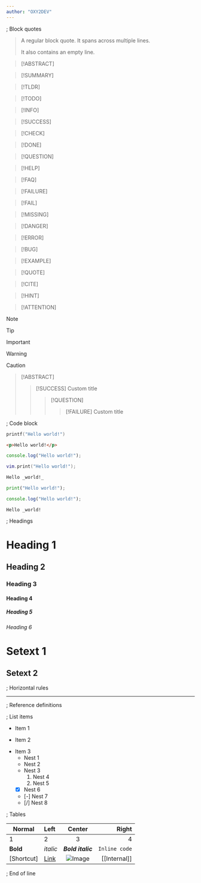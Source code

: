 ```yaml
---
author: "OXY2DEV"
---
```


; Block quotes

> A regular block quote. It spans across multiple lines.
>
> It also contains an empty line.

> [!ABSTRACT]

> [!SUMMARY]

> [!TLDR]

> [!TODO]

> [!INFO]

> [!SUCCESS]

> [!CHECK]

> [!DONE]

> [!QUESTION]

> [!HELP]

> [!FAQ]

> [!FAILURE]

> [!FAIL]

> [!MISSING]

> [!DANGER]

> [!ERROR]

> [!BUG]

> [!EXAMPLE]

> [!QUOTE]

> [!CITE]

> [!HINT]

> [!ATTENTION]

> [!NOTE]

> [!TIP]

> [!IMPORTANT]

> [!WARNING]

> [!CAUTION]

> [!ABSTRACT]
>
> > [!SUCCESS] Custom title
> >
> > > [!QUESTION]
> > >
> > > > [!FAILURE] Custom title

; Code block

```c Info string
printf("Hello world!")
```

```html A very long info string that will not fit here! And to be absolutely sure I will add a few more words.
<p>Hello world!</p>
```

```js
console.log("Hello world!");
```

```lua
vim.print("Hello world!");
```

```md
Hello _world!_
```

```py
print("Hello world!");
```

```ts
console.log("Hello world!");
```

```typst
Hello _world!
```

; Headings

# Heading 1

## Heading 2

### Heading 3

#### Heading 4

##### Heading 5

###### Heading 6

# Setext 1

## Setext 2

; Horizontal rules

---

; Reference definitions

[Test]: www.neovim.org

; List items

- Item 1

* Item 2

- Item 3
  - Nest 1
  * Nest 2
  - Nest 3
    1. Nest 4
    2. Nest 5
  - [x] Nest 6
  * [-] Nest 7
  - [/] Nest 8

; Tables

| Normal     | Left               |       Center       |         Right |
| ---------- | :----------------- | :----------------: | ------------: |
| 1          | 2                  |         3          |             4 |
| **Bold**   | _italic_           | **_Bold italic_**  | `Inline code` |
| [Shortcut] | [Link](reddit.com) | ![Image](test.svg) |  [[Internal]] |

; End of line
